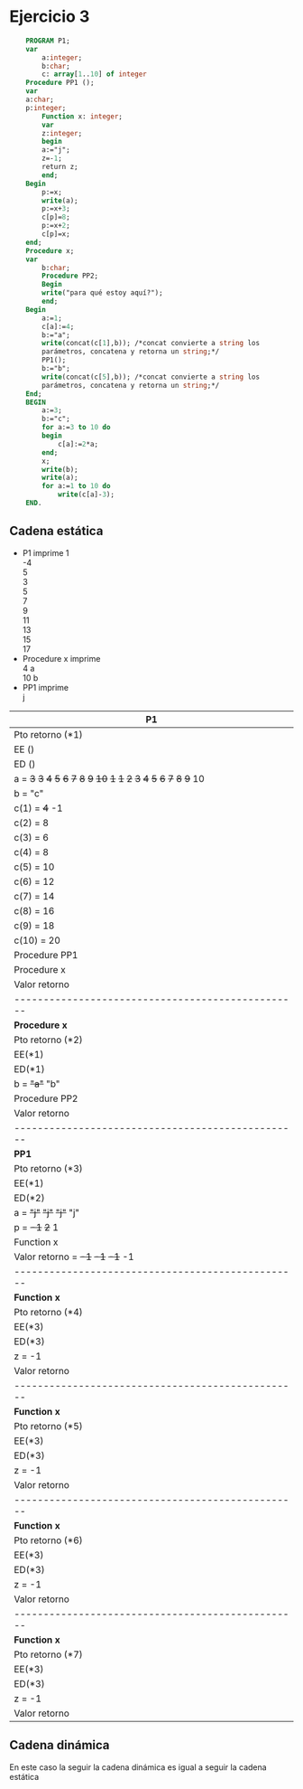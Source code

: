 # Ejercicio 3
```Pascal
    PROGRAM P1;
    var
        a:integer;
        b:char;
        c: array[1..10] of integer
    Procedure PP1 ();
    var
    a:char;
    p:integer;
        Function x: integer;
        var
        z:integer;
        begin
        a:="j";
        z=-1;
        return z;
        end;
    Begin
        p:=x;
        write(a);
        p:=x+3;
        c[p]=8;
        p:=x+2;
        c[p]=x;
    end;
    Procedure x;
    var
        b:char;
        Procedure PP2;
        Begin
        write("para qué estoy aquí?");
        end;
    Begin
        a:=1;
        c[a]:=4;
        b:="a";
        write(concat(c[1],b)); /*concat convierte a string los
        parámetros, concatena y retorna un string;*/
        PP1();
        b:="b";
        write(concat(c[5],b)); /*concat convierte a string los
        parámetros, concatena y retorna un string;*/
    End;
    BEGIN
        a:=3;
        b:="c";
        for a:=3 to 10 do
        begin
            c[a]:=2*a;
        end;
        x;
        write(b);
        write(a);
        for a:=1 to 10 do
            write(c[a]-3);
    END.
```

## Cadena estática

- P1 imprime
  1  
  -4  
  5  
  3  
  5  
  7  
  9  
  11  
  13  
  15  
  17  
- Procedure x imprime  
  4 a  
  10 b  
- PP1 imprime  
  j

|**P1**|
|-------------------------------------------------|
|Pto retorno (*1)|
|EE ()|
|ED ()|
|a = ~~3~~ ~~3~~ ~~4~~ ~~5~~ ~~6~~ ~~7~~ ~~8~~ ~~9~~ ~~10~~ ~~1~~ ~~1~~ ~~2~~ ~~3~~ ~~4~~ ~~5~~ ~~6~~ ~~7~~ ~~8~~ ~~9~~ 10|
|b = "c"|
|c(1) = ~~4~~ -1|
|c(2) = 8|
|c(3) = 6|
|c(4) = 8|
|c(5) = 10|
|c(6) = 12|
|c(7) = 14|
|c(8) = 16|
|c(9) = 18|
|c(10) = 20|
|Procedure PP1|
|Procedure x|
|Valor retorno|
|-------------------------------------------------|
|**Procedure x**|
|Pto retorno (*2)|
|EE(*1)|
|ED(*1)|
|b = ~~"a"~~ "b"|
|Procedure PP2|
|Valor retorno|
|-------------------------------------------------|
|**PP1**|
|Pto retorno (*3)|
|EE(*1)|
|ED(*2)|""
|a = ~~"j"~~ ~~"j"~~ ~~"j"~~ "j"|
|p = ~~-1~~ ~~2~~ 1|
|Function x|
|Valor retorno = ~~-1~~ ~~-1~~ ~~-1~~ -1|
|-------------------------------------------------|
|**Function x**|
|Pto retorno (*4)|
|EE(*3)|
|ED(*3)|
|z = -1|
|Valor retorno|
|-------------------------------------------------|
|**Function x**|
|Pto retorno (*5)|
|EE(*3)|
|ED(*3)|
|z = -1|
|Valor retorno|
|-------------------------------------------------|
|**Function x**|
|Pto retorno (*6)|
|EE(*3)|
|ED(*3)|
|z = -1|
|Valor retorno|
|-------------------------------------------------|
|**Function x**|
|Pto retorno (*7)|
|EE(*3)|
|ED(*3)|
|z = -1|
|Valor retorno|

## Cadena dinámica

En este caso la seguir la cadena dinámica es igual a seguir la cadena estática